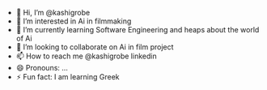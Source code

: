 - 👋 Hi, I’m @kashigrobe
- 👀 I’m interested in Ai in filmmaking 
- 🌱 I’m currently learning Software Engineering and heaps about the world of Ai
- 💞️ I’m looking to collaborate on Ai in film project
- 📫 How to reach me @kashigrobe linkedin
- 😄 Pronouns: ...
- ⚡ Fun fact: I am learning Greek

<!---
kashigrobe/kashigrobe is a ✨ special ✨ repository because its `README.md` (this file) appears on your GitHub profile.
You can click the Preview link to take a look at your changes.
--->
